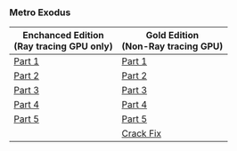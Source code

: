 ### **Metro Exodus**

| Enchanced Edition<br/>(Ray tracing GPU only) | Gold Edition<br/>(Non-Ray tracing GPU) |
|------------------------------------------|------------------------------------|
| [Part 1](https://docs.google.com/uc?id=1_anhU09vIXAo_aM19Hftgh6DrvFgodj6) | [Part 1](https://docs.google.com/uc?id=19QPkzdcvIt_VxkTMvAaWEhKTkJ8tVOtB) |
| [Part 2](https://docs.google.com/uc?id=19wfSNoiDLJSmMOOQRCeIovMtqaWu7ZRv) | [Part 2](https://docs.google.com/uc?id=18m3IYZePTA-sd5AHMK6CC5HnEyREEzFX) |
| [Part 3](https://docs.google.com/uc?id=1-_GjabqLhnZ7iePvVlAuuUBZ5AdMkFL_) | [Part 3](https://docs.google.com/uc?id=17trw8I5m3ztxiPWzkcanBjj182ilfoJk) |
| [Part 4](https://docs.google.com/uc?id=14r9V11tU4SkcHAKSCcK0RUZLT8alRzSd) | [Part 4](https://docs.google.com/uc?id=127VjfHptJSH9FUMfMqkfLwcdjMymk5xA) |
| [Part 5](https://docs.google.com/uc?id=12HHq1O_ztic720rvNMNqiYFRebTfu9a0) | [Part 5](https://docs.google.com/uc?id=10nnNw2MtfEZtS5Dj2-q3xmhCL6S8Xk0n) |
|                                                                           | [Crack Fix](https://linkneverdie.net/f/c38d7ef4-79b7-4532-a731-d9489e08246d) |
